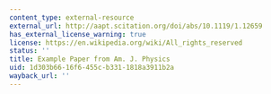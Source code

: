 ```yaml
---
content_type: external-resource
external_url: http://aapt.scitation.org/doi/abs/10.1119/1.12659
has_external_license_warning: true
license: https://en.wikipedia.org/wiki/All_rights_reserved
status: ''
title: Example Paper from Am. J. Physics
uid: 1d303b66-16f6-455c-b331-1818a3911b2a
wayback_url: ''
---
```

